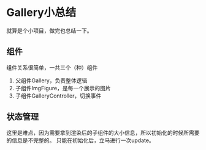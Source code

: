 # Gallery小总结
就算是个小项目，做完也总结一下。

## 组件
组件关系很简单，一共三个（种）组件
1. 父组件Gallery，负责整体逻辑
2. 子组件ImgFigure，是每一个展示的图片
3. 子组件GalleryController，切换事件

## 状态管理
这里是难点，因为需要拿到渲染后的子组件的大小信息，所以初始化的时候所需要的信息是不完整的。
只能在初始化后，立马进行一次update。
